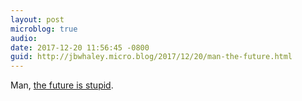 ```yaml
---
layout: post
microblog: true
audio: 
date: 2017-12-20 11:56:45 -0800
guid: http://jbwhaley.micro.blog/2017/12/20/man-the-future.html
---
```

Man, [the future is stupid](https://www.cnet.com/products/magic-leap-one/preview/).
